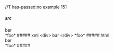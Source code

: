 //T has-passed:no
example 151
##### src
<div>
bar
</div>
*foo*
##### xml
<?xml version="1.0" encoding="UTF-8"?>
<!DOCTYPE document SYSTEM "CommonMark.dtd">
<document xmlns="http://commonmark.org/xml/1.0">
  <html_block>&lt;div&gt;
bar
&lt;/div&gt;
*foo*
</html_block>
</document>
##### html
<div>
bar
</div>
*foo*
#####
